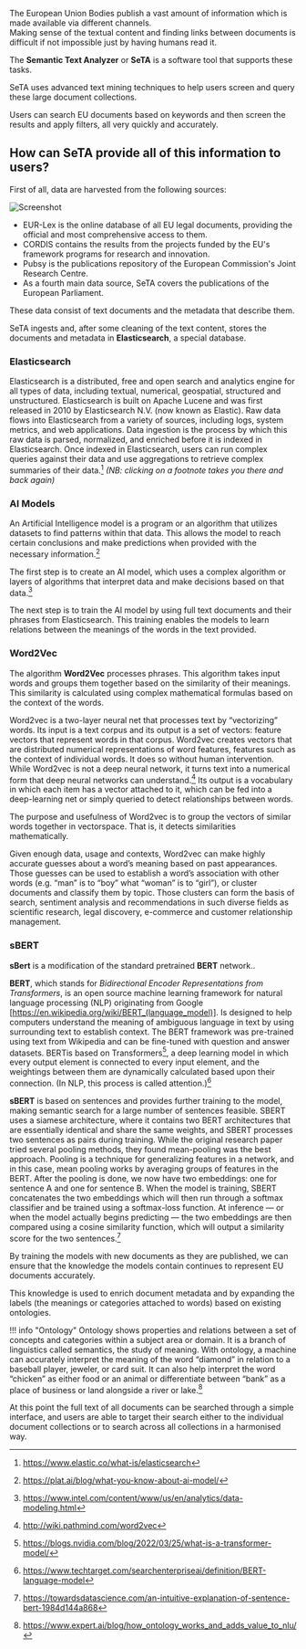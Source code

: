 <!--  {{ customer.web }} -->

The European Union Bodies publish a vast amount of information which is made available via different channels.      
Making sense of the textual content and finding links between documents is difficult if not impossible just by having humans read it. 



The **Semantic Text Analyzer** or **SeTA** is a software tool that supports these tasks.     

SeTA uses advanced text mining techniques to help users screen and query these large document collections.   

Users can search EU documents based on keywords and then screen the results and apply filters, all very quickly and accurately.    


## How can SeTA provide all of this information to users?

First of all, data are harvested from the following sources:
<!-- 
``` mermaid
stateDiagram
    CORDIS <!-- SeTA
    PUBSY  SeTA
    EUROPARL  SeTA
    EURLex  SeTA
``` -->

![Screenshot](./img/data_sources.png)

- EUR-Lex is the online database of all EU legal documents, providing the official and most comprehensive access to them.      
- CORDIS contains the results from the projects funded by the EU's framework programs for research and innovation.      
- Pubsy is the publications repository of the European Commission's Joint Research Centre.     
- As a fourth main data source, SeTA covers the publications of the European Parliament.     

These data consist of text documents and the metadata that describe them.      

SeTA ingests and, after some cleaning of the text content, stores the documents and metadata in **Elasticsearch**, a special database.     


### Elasticsearch
Elasticsearch is a distributed, free and open search and analytics engine for all types of data, including textual, numerical, geospatial, structured and unstructured. Elasticsearch is built on Apache Lucene and was first released in 2010 by Elasticsearch N.V. (now known as Elastic).  Raw data flows into Elasticsearch from a variety of sources, including logs, system metrics, and web applications. Data ingestion is the process by which this raw data is parsed, normalized, and enriched before it is indexed in Elasticsearch. Once indexed in Elasticsearch, users can run complex queries against their data and use aggregations to retrieve complex summaries of their data.[^1] *(NB: clicking on a footnote takes you there and back again)*

### AI Models

An Artificial Intelligence model is a program or an algorithm that utilizes datasets to find patterns within that data. This allows the model to reach certain conclusions and make predictions when provided with the necessary information.[^2] 

The first step is to create an AI model, which uses a complex algorithm or layers of algorithms that interpret data and make decisions based on that data.[^3] 

The next step is to train the AI model by using full text documents and their phrases from Elasticsearch. This training enables the models to learn relations between the meanings of the words in the text provided. 


### Word2Vec

The algorithm **Word2Vec** processes phrases. This algorithm takes input words and groups them together based on the similarity of their meanings. This similarity is calculated using complex mathematical formulas based on the context of the words. 

Word2vec is a two-layer neural net that processes text by “vectorizing” words. Its input is a text corpus and its output is a set of vectors: feature vectors that represent words in that corpus. Word2vec creates vectors that are distributed numerical representations of word features, features such as the context of individual words. It does so without human intervention. While Word2vec is not a deep neural network, it turns text into a numerical form that deep neural networks can understand.[^4] Its output is a vocabulary in which each item has a vector attached to it, which can be fed into a deep-learning net or simply queried to detect relationships between words.

The purpose and usefulness of Word2vec is to group the vectors of similar words together in vectorspace. That is, it detects similarities mathematically. 

Given enough data, usage and contexts, Word2vec can make highly accurate guesses about a word’s meaning based on past appearances. Those guesses can be used to establish a word’s association with other words (e.g. “man” is to “boy” what “woman” is to “girl”), or cluster documents and classify them by topic. Those clusters can form the basis of search, sentiment analysis and recommendations in such diverse fields as scientific research, legal discovery, e-commerce and customer relationship management.



### sBERT

**sBert** is a modification of the standard pretrained **BERT** network..

**BERT**, which stands for *Bidirectional Encoder Representations from Transformers*, is an open source machine learning framework for natural language processing (NLP) originating from Google [https://en.wikipedia.org/wiki/BERT_(language_model)]. Is designed to help computers understand the meaning of ambiguous language in text by using surrounding text to establish context. The BERT framework was pre-trained using text from Wikipedia and can be fine-tuned with question and answer datasets.  BERTis based on Transformers[^5], a deep learning model in which every output element is connected to every input element, and the weightings between them are dynamically calculated based upon their connection. (In NLP, this process is called attention.)[^6]

**sBERT** is based on sentences and provides further training to the model, making semantic search for a large number of sentences feasible. SBERT uses a siamese architecture, where it contains two BERT architectures that are essentially identical and share the same weights, and SBERT processes two sentences as pairs during training. While the original research paper tried several pooling methods, they found mean-pooling was the best approach. Pooling is a technique for generalizing features in a network, and in this case, mean pooling works by averaging groups of features in the BERT. After the pooling is done, we now have two embeddings: one for sentence A and one for sentence B. When the model is training, SBERT concatenates the two embeddings which will then run through a softmax classifier and be trained using a softmax-loss function. At inference — or when the model actually begins predicting — the two embeddings are then compared using a cosine similarity function, which will output a similarity score for the two sentences.[^7] 

By training the models with new documents as they are published, we can ensure that the knowledge the models contain continues to represent EU documents accurately. 

This knowledge is used to enrich document metadata and by expanding the labels (the meanings or categories attached to words) based on existing ontologies.

!!! info "Ontology"
    Ontology shows properties and relations between a set of concepts and categories within a  subject area or domain. It is a branch of linguistics called semantics, the study of meaning. With ontology, a machine can accurately interpret the meaning of the word “diamond” in relation to a baseball player, jeweler, or card suit. It can also help interpret the word “chicken” as either food or an animal or differentiate between “bank” as a place of business or land alongside a river or lake.[^8]

At this point the full text of all documents can be searched through a simple interface, and users are able to target their search either to the individual document collections or to search across all collections in a harmonised way.



[^1]:https://www.elastic.co/what-is/elasticsearch
[^2]:https://plat.ai/blog/what-you-know-about-ai-model/
[^3]:https://www.intel.com/content/www/us/en/analytics/data-modeling.html
[^4]:http://wiki.pathmind.com/word2vec
[^5]:https://blogs.nvidia.com/blog/2022/03/25/what-is-a-transformer-model/
[^6]:https://www.techtarget.com/searchenterpriseai/definition/BERT-language-model
[^7]:https://towardsdatascience.com/an-intuitive-explanation-of-sentence-bert-1984d144a868
[^8]:https://www.expert.ai/blog/how_ontology_works_and_adds_value_to_nlu/
   
